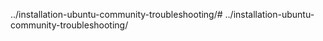 ../installation-ubuntu-community-troubleshooting/# ../installation-ubuntu-community-troubleshooting/